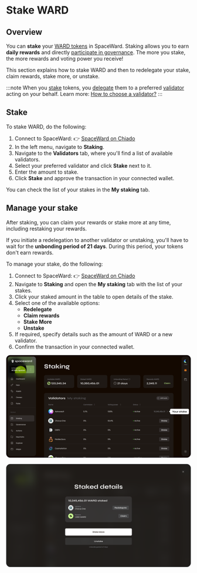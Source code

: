 ﻿---
sidebar_position: 10
---

# Stake WARD

## Overview

You can **stake** your [WARD tokens](https://docs.wardenprotocol.org/tokens/ward-token/ward) in SpaceWard. Staking allows you to earn **daily rewards** and directly [participate in governance](participate-in-governance). The more you stake, the more rewards and voting power you receive!

This section explains how to stake WARD and then to redelegate your stake, claim rewards, stake more, or unstake.

:::note
When you [stake](https://docs.wardenprotocol.org/learn/glossary#staking) tokens, you [delegate](https://docs.wardenprotocol.org/learn/glossary#delegator) them to a preferred [validator](https://docs.wardenprotocol.org/learn/glossary#validator) acting on your behalf. Learn more: [How to choose a validator?](https://docs.wardenprotocol.org/operate-a-node/delegation-plan#how-to-choose-a-validator)
:::

## Stake

To stake WARD, do the following:

1. Connect to SpaceWard: 👉 [SpaceWard on Chiado](https://spaceward.chiado.wardenprotocol.org/)
2. In the left menu, navigate to **Staking**.
3. Navigate to the **Validators** tab, where you'll find a list of available validators.
4. Select your preferred validator and click **Stake** next to it.
5. Enter the amount to stake.
6. Click **Stake** and approve the transaction in your connected wallet.

You can check the list of your stakes in the **My staking** tab.

## Manage your stake

After staking, you can claim your rewards or stake more at any time, including restaking your rewards.

If you initiate a redelegation to another validator or unstaking, you'll have to wait for the **unbonding period of 21 days**. During this period, your tokens don't earn rewards.

To manage your stake, do the following:

1. Connect to SpaceWard: 👉 [SpaceWard on Chiado](https://spaceward.chiado.wardenprotocol.org/)
2. Navigate to **Staking** and open the **My staking** tab with the list of your stakes.
3. Click your staked amount in the table to open details of the stake.
4. Select one of the available options:
    - **Redelegate**
    - **Claim rewards**
    - **Stake More**
    - **Unstake**
5. If required, specify details such as the amount of WARD or a new validator.
6. Confirm the transaction in your connected wallet.

![Find stake details](../../static/img/spaceward/stake-details-1.png)

![Manage your stake](../../static/img/spaceward/manage-stake.png)

